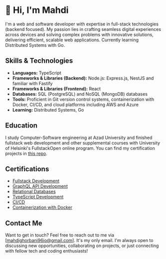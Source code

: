 # 💫 Hi, I'm Mahdi

I'm a web and software developer with expertise in full-stack technologies (backend focused). My passion lies in crafting seamless digital experiences across devices and solving complex problems with innovative solutions, delivering efficient, scalable web applications. Currently learning Distributed Systems with Go.

## Skills & Technologies

- **Languages:** TypeScript
- **Frameworks & Libraries (Backend):** Node.js: Express.js, NestJS and familiar with Fastify
- **Frameworks & Libraries (Frontend):** React
- **Databases:** SQL (PostgreSQL) and NoSQL (MongoDB) databases
- **Tools:** Proficient in Git version control systems, containerization with Docker, CI/CD, and cloud platforms including AWS and Azure
- **Learning:** Distributed Systems, Go
## Education

I study Computer-Software engineering at Azad University and finished fullstack web development and other supplemental courses with University of Helsinki's FullstackOpen online program. You can find my certification projects in [this repo](https://github.com/adrian-qorbani/fullstackopen).

## Certifications
- [Fullstack Development](https://studies.cs.helsinki.fi/stats/api/certificate/fullstackopen/en/3a1d324b519efa70cb7d57b764760a97)
- [GraphQL API Development](https://studies.cs.helsinki.fi/stats/api/certificate/fs-graphql/en/1a4674b04036d018449526b3b2fc2d05)
- [Relational Databases](https://studies.cs.helsinki.fi/stats/api/certificate/fs-psql/en/09cf2eb1746a23ec0e24372d08c78713)
- [TypeScript Development](https://studies.cs.helsinki.fi/stats/api/certificate/fs-typescript/en/9668fa2e26445dc10514ac25c5aa3c9e)
- [CI/CD](https://studies.cs.helsinki.fi/stats/api/certificate/fs-cicd/en/e95766025800e561352846880aac9bc8)
- [Containerization with Docker ](https://studies.cs.helsinki.fi/stats/api/certificate/fs-containers/en/aa5613a52950c90a57f9bf350fccab44)


## Contact Me

Want to get in touch? Feel free to reach out to me via [mahdighorbani96io@gmail.com]. It's my only email. I'm always open to discussing new opportunities, collaborating on projects, or just connecting with fellow tech and coding enthusiasts!

